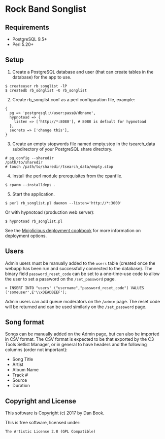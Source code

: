 # Rock Band Songlist

## Requirements

* PostgreSQL 9.5+
* Perl 5.20+

## Setup

1. Create a PostgreSQL database and user (that can create tables in the database) for the app to use. 

```
$ createuser rb_songlist -lP
$ createdb rb_songlist -O rb_songlist
```

2. Create rb_songlist.conf as a perl configuration file, example:

```
{
  pg => 'postgresql://user:pass@/dbname',
  hypnotoad => {
    listen => ['http://*:8080'], # 8080 is default for hypnotoad
  },
  secrets => ['change this'],
}
```

3. Create an empty stopwords file named empty.stop in the tsearch_data subdirectory of your PostgreSQL share directory.

```
# pg_config --sharedir
/path/to/sharedir
# touch /path/to/sharedir/tsearch_data/empty.stop
```

4. Install the perl module prerequisites from the cpanfile.

```
$ cpanm --installdeps .
```

5. Start the application.

```
$ perl rb_songlist.pl daemon --listen='http://*:3000'
```

Or with hypnotoad (production web server):

```
$ hypnotoad rb_songlist.pl
```

See the [Mojolicious deployment cookbook](https://metacpan.org/pod/Mojolicious::Guides::Cookbook#DEPLOYMENT) for more information on deployment options.

## Users

Admin users must be manually added to the `users` table (created once the webapp has been run and successfully connected to the database).
The binary field `password_reset_code` can be set to a one-time-use code to allow the user to set a password on the `/set_password` page.

```
> INSERT INTO "users" ("username","password_reset_code") VALUES ('someuser',E'\\xDEADBEEF');
```

Admin users can add queue moderators on the `/admin` page. The reset code will be returned and can be used similarly on the `/set_password` page.

## Song format

Songs can be manually added on the Admin page, but can also be imported in CSV format.
The CSV format is expected to be that exported by the C3 Tools Setlist Manager, or in general to have headers and the following columns (order not important):
* Song Title
* Artist
* Album Name
* Track #
* Source
* Duration

## Copyright and License

This software is Copyright (c) 2017 by Dan Book.

This is free software, licensed under:

    The Artistic License 2.0 (GPL Compatible)

